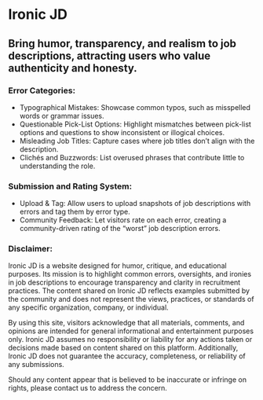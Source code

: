 # Ironic JD
## Bring humor, transparency, and realism to job descriptions, attracting users who value authenticity and honesty.

### Error Categories:
- Typographical Mistakes: Showcase common typos, such as misspelled words or grammar issues.
- Questionable Pick-List Options: Highlight mismatches between pick-list options and questions to show inconsistent or illogical choices.
- Misleading Job Titles: Capture cases where job titles don’t align with the description.
- Clichés and Buzzwords: List overused phrases that contribute little to understanding the role.
### Submission and Rating System:
- Upload & Tag: Allow users to upload snapshots of job descriptions with errors and tag them by error type.
- Community Feedback: Let visitors rate on each error, creating a community-driven rating of the “worst” job description errors.
### Disclaimer:
Ironic JD is a website designed for humor, critique, and educational purposes. Its mission is to highlight common errors, oversights, and ironies in job descriptions to encourage transparency and clarity in recruitment practices. The content shared on Ironic JD reflects examples submitted by the community and does not represent the views, practices, or standards of any specific organization, company, or individual.

By using this site, visitors acknowledge that all materials, comments, and opinions are intended for general informational and entertainment purposes only. Ironic JD assumes no responsibility or liability for any actions taken or decisions made based on content shared on this platform. Additionally, Ironic JD does not guarantee the accuracy, completeness, or reliability of any submissions.

Should any content appear that is believed to be inaccurate or infringe on rights, please contact us to address the concern.
